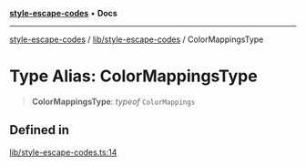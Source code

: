 [**style-escape-codes**](../../../README.md) • **Docs**

***

[style-escape-codes](../../../modules.md) / [lib/style-escape-codes](../README.md) / ColorMappingsType

# Type Alias: ColorMappingsType

> **ColorMappingsType**: *typeof* `ColorMappings`

## Defined in

[lib/style-escape-codes.ts:14](https://github.com/mastermind-0xff/style-escape-codes/blob/f70027a113314c5fe8c8e4fe231b59efc8b75d4d/src/lib/style-escape-codes.ts#L14)
